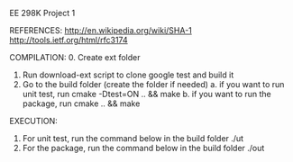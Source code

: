 EE 298K Project 1

REFERENCES:
http://en.wikipedia.org/wiki/SHA-1
http://tools.ietf.org/html/rfc3174

COMPILATION:
0. Create ext folder
1. Run download-ext script to clone google test and build it
2. Go to the build folder (create the folder if needed)
   a. if you want to run unit test, run
      cmake -Dtest=ON .. && make
   b. if you want to run the package, run
      cmake .. && make

EXECUTION:
1. For unit test, run the command below in the build folder
   ./ut
2. For the package, run the command below in the build folder
   ./out <text-file>
